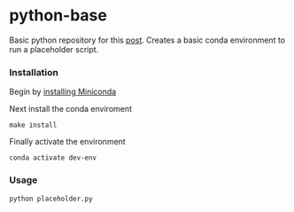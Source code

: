 # python-base
Basic python repository for this [post](https://calvintong.com/2020/03/14/on-scientific-python-best-practices/). Creates a basic conda environment to run
a placeholder script.

### Installation
Begin by [installing Miniconda](https://docs.conda.io/en/latest/miniconda.html)

Next install the conda enviroment

```
make install
```

Finally activate the environment

```
conda activate dev-env
```

### Usage
```
python placeholder.py
```
